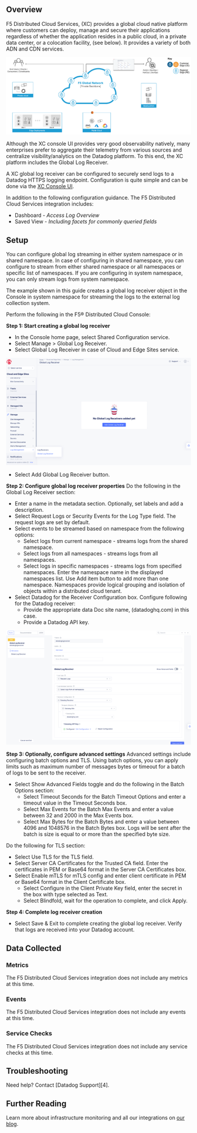 ## Overview

F5 Distributed Cloud Services, (XC) provides a global cloud native platform where customers can deploy, manage and secure their applications regardless of whether the application resides in a public cloud, in a private data center, or a colocation facility, (see below).  It provides a variety of both ADN and CDN services.

![snapshot][1]

Although the XC console UI provides very good observability natively, many enterprises prefer to aggregate their telemetry from various sources and centralize visibility/analytics on the Datadog platform.  To this end, the XC platform includes the Global Log Receiver.

A XC global log receiver can be configured to securely send logs to a Datadog HTTPS logging endpoint. Configuration is quite simple and can be done via the [XC Console UI](https://www.f5.com/cloud/products/distributed-cloud-console).

In addition to the following configuration guidance.  The F5 Distributed Cloud Services integration includes:

- Dashboard - *Access Log Overview*
- Saved View - *Including facets for commonly queried fields*

## Setup

You can configure global log streaming in either system namespace or in shared namespace. In case of configuring in shared namespace, you can configure to stream from either shared namespace or all namespaces or specific list of namespaces. If you are configuring in system namespace, you can only stream logs from system namespace.

The example shown in this guide creates a global log receiver object in the Console in system namespace for streaming the logs to the external log collection system.

Perform the following in the F5® Distributed Cloud Console:

**Step 1: Start creating a global log receiver**

- In the Console home page, select Shared Configuration service.
- Select Manage > Global Log Receiver.
- Select Global Log Receiver in case of Cloud and Edge Sites service.

![snapshot][2]

- Select Add Global Log Receiver button.

**Step 2: Configure global log receiver properties**
Do the following in the Global Log Receiver section:

- Enter a name in the metadata section. Optionally, set labels and add a description.
- Select Request Logs or Security Events for the Log Type field. The request logs are set by default.
- Select events to be streamed based on namespace from the following options:
    - Select logs from current namespace - streams logs from the shared namespace.
    - Select logs from all namespaces - streams logs from all namespaces.
    - Select logs in specific namespaces - streams logs from specified namespaces. Enter the namespace name in the displayed namespaces list. Use Add item button to add more than one namespace.  Namespaces provide logical grouping and isolation of objects within a distributed cloud tenant.
- Select Datadog for the Receiver Configuration box. Configure following for the Datadog receiver:
    - Provide the appropriate data Doc site name, (datadoghq.com) in this case.   
    - Provide a Datadog API key.

![snapshot][3]

**Step 3: Optionally, configure advanced settings**
Advanced settings include configuring batch options and TLS. Using batch options, you can apply limits such as maximum number of messages bytes or timeout for a batch of logs to be sent to the receiver.

- Select Show Advanced Fields toggle and do the following in the Batch Options section:
    - Select Timeout Seconds for the Batch Timeout Options and enter a timeout value in the Timeout Seconds box.
    - Select Max Events for the Batch Max Events and enter a value between 32 and 2000 in the Max Events box.
    - Select Max Bytes for the Batch Bytes and enter a value between 4096 and 1048576 in the Batch Bytes box. Logs will be sent after the batch is size is equal to or more than the specified byte size.

Do the following for TLS section:

- Select Use TLS for the TLS field.
- Select Server CA Certificates for the Trusted CA field. Enter the certificates in PEM or Base64 format in the Server CA Certificates box.
- Select Enable mTLS for mTLS config and enter client certificate in PEM or Base64 format in the Client Certificate box.
    - Select Configure in the Client Private Key field, enter the secret in the box with type selected as Text.
    - Select Blindfold, wait for the operation to complete, and click Apply.

**Step 4: Complete log receiver creation**

- Select Save & Exit to complete creating the global log receiver. Verify that logs are received into your Datadog account.

##

## Data Collected

### Metrics

The F5 Distributed Cloud Services integration does not include any metrics at this time.

### Events

The F5 Distributed Cloud Services integration does not include any events at this time.

### Service Checks

The F5 Distributed Cloud Services integration does not include any service checks at this time.

## Troubleshooting
Need help? Contact [Datadog Support][4].

## Further Reading

Learn more about infrastructure monitoring and all our integrations on [our blog](https://www.datadoghq.com/blog/).

[1]: assets/images/xcarch-min.png
[2]: assets/images/image-0.png
[3]: assets/images/logreceiver-config.png

